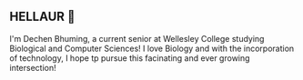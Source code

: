 ## HELLAUR 👋

<!--
**dechendb/dechendb** is a ✨ _special_ ✨ repository because its `README.md` (this file) appears on your GitHub profile.

Here are some ideas to get you started:

- 🔭 I’m currently working on ...
- 🌱 I’m currently learning ...
- 👯 I’m looking to collaborate on ...
- 🤔 I’m looking for help with ...
- 💬 Ask me about ...
- 📫 How to reach me: ...
- 😄 Pronouns: ...
- ⚡ Fun fact: ...
-->
I'm Dechen Bhuming, a current senior at Wellesley College studying Biological and Computer Sciences! I love Biology and with the incorporation of technology, I hope tp pursue this facinating and ever growing intersection!
